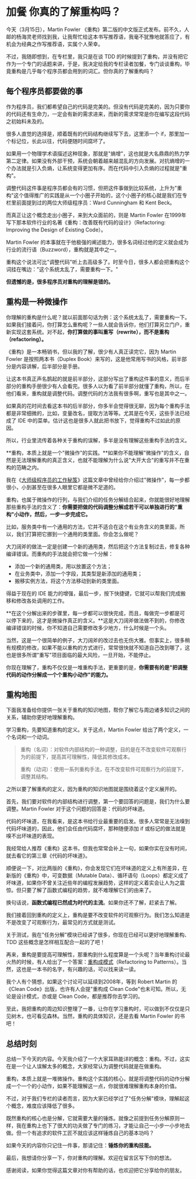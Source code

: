 # 加餐 你真的了解重构吗？

今天（3月15日），Martin Fowler
《重构》第二版的中文版正式发布。前不久，人邮的杨海灵老师找到我，让我帮忙给这本书写推荐语，我毫不犹豫地就答应了，有机会为经典之作写推荐语，实属个人荣幸。

不过，我随即想到，在专栏里，我只是在谈 TDD
的时候提到了重构，并没有把它作为一个专门的话题来讲，于是，我决定给我的专栏读者加餐，专门谈谈重构，毕竟重构是几乎每个程序员都会用到的词汇。但你真的了解重构吗？

## 每个程序员都要做的事

作为程序员，我们都希望自己的代码是完美的。但没有代码是完美的，因为只要你的代码还有生命力，一定会有新的需求进来，而新的需求常常是你在编写这段代码之初始料未及的。

很多人直觉的选择是，顺着既有的代码结构继续写下去，这里添一个
if，那里加一个标记位，长此以往，代码便随时间腐坏了。

如果用一个物理学术语描述这种现象，那就是"熵增"，这也就是大名鼎鼎的热力学第二定律。如果没有外部干预，系统会朝着越来越混乱的方向发展。对抗熵增的一个办法就是引入负熵，让系统变得更加有序。而在代码中引入负熵的过程就是"重构"。

调整代码这件事是程序员都会有的习惯，但把这件事做到比较系统，上升为"重构"这个值得推广的实践是从一个小圈子开始的，这个小圈子的核心就是我们在专栏里前面提到过的两位大师级程序员：Ward
Cunningham 和 Kent Beck。

而真正让这个概念走出小圈子，来到大众面前的，则是 Martin Fowler
在1999年写下那本软件行业的名著《重构：改善既有代码的设计》（Refactoring:
Improving the Design of Existing Code）。

Martin Fowler
的本事就在于他极强的阐述能力，很多名词经过他的定义就会成为行业的流行语（Buzzword），重构就是其中之一。

重构这个说法可比"调整代码"听上去高级多了。时至今日，很多人都会把重构这个词挂在嘴边："这个系统太乱了，需要重构一下。"

**但遗憾的是，很多程序员对重构的理解是错的。**

## 重构是一种微操作

你理解的重构是什么呢？就以前面那句话为例：这个系统太乱了，需要重构一下。如果我们接着问，你打算怎么重构呢？一些人就会告诉你，他们打算另立门户，重新实现这套系统。对不起，**你打算做的事叫重写（rewrite），而不是重构（refactoring）。**

《重构》是一本畅销书，但以我的了解，很少有人真正读完它，因为 Martin
Fowler 是按照两本书（Duplex
Book）来写的，这是他常用写书的风格，前半部分是内容讲解，后半部分是手册。

让这本书真正声名鹊起的就是前半部分，这部分写出了重构这件事的意义，而后半部分的重构手册很少有人会看完。很多人以为看了前半部分就懂了重构，所以，在他们看来，重构就是调整代码。调整代码的方法我有很多啊，重写也是其中之一。

如果真的花时间去看这本书的后半部分，你多半会觉得很无聊，因为每个重构手法都是非常细微的，比如，变量改名，提取方法等等。尤其是在今天，这些手法已经成了
IDE 中的菜单。估计这也是很多人就此把书放下，觉得重构不过如此的原因。

所以，行业里流传着各种关于重构的误解，多半是没有理解这些重构手法的含义。

**重构，本质上就是一个"微操作"的实践。**如果你不能理解"微操作"的含义，自然是无法理解重构的真正含义，也就不能理解为什么说"大开大合"的重写并不在重构的范畴之内。

我在《[大师级程序员的工作秘笈](http://time.geekbang.org/column/article/78507)》这篇文章中曾经给你介绍过"微操作"，每一步都很小，小到甚至在很多人眼里它都是微不足道的。

重构，也属于微操作的行列，与我们介绍的任务分解结合起来，你就能很好地理解那些重构手法的含义了：**你需要把做的代码调整分解成若干可以单独进行的"重构"小动作，然后，一步一步完成它。**

比如，服务类中有一个通用的方法，它并不适合在这个有业务含义的类里面，所以，我们打算把它挪到一个通用的类里面。你会怎么做呢？

大刀阔斧的做法一定是创建一个新的通用类，然后把这个方法复制过去，修复各种编译错误。而重构的手法就会把它做一个分解：

-   添加一个新的通用类，用以放置这个方法；
-   在业务类中，添加一个字段，其类型是新添加的通用类；
-   搬移实例方法，将这个方法移动到新的类里面。

得益于现在的 IDE
能力的增强，最后一步，按下快捷键，它就可以帮我们完成搬移和修改各处调用的工作。

**在这个分解出来的步骤里，每一步都可以很快完成，而且，每做完一步都是可以停下来的，这才是微操作真正的含义。**这是大刀阔斧做法做不到的，你修改编译错误的时候，你不知道自己需要修改多少地方，什么时候是一个头。

当然，这是一个很简单的例子，大刀阔斧的改过去也无伤大雅。但事实上，很多稍有规模的修改，如果不能以重构的方式进行，常常很快就不知道自己改到哪了，这也是很多所谓"重写"项目面临的最大风险，一旦开始，不能停止。

你现在理解了，重构不仅仅是一堆重构手法，更重要的是，**你需要有的是"把调整代码的动作分解成一个个重构小动作"的能力。**

## 重构地图

下面我准备给你提供一张关于重构的知识地图，帮你了解它与周边诸多知识之间的关系，辅助你更好地理解重构。

学习重构，先要知道重构的定义。关于这点，Martin Fowler
给出了两个定义，一个名词和一个动词。

> 重构（名词）：对软件内部结构的一种调整，目的是在不改变软件可观察行为的前提下，提高其可理解性，降低其修改成本。
>
> 重构（动词）：使用一系列重构手法，在不改变软件可观察行为的前提下，调整其结构。

之所以要了解重构的定义，因为重构的知识地图就是围绕着这个定义展开的。

首先，我们要对软件的内部结构进行调整，第一个要回答的问题是，我们为什么要调整。Martin
Fowler 对于这个问题的回答是：代码的坏味道。

代码的坏味道，在我看来，是这本书给行业最重要的启发。很多人常常是无法嗅到代码坏味道的，因此，他们会任由代码腐坏，那种随便添加
if 或标记的做法就是嗅不出坏味道的表现。

我经常给人推荐《重构》这本书，但我也常常会补上一句，如果你实在没有时间，就去看它的第三章《代码的坏味道》。

顺便说一下，对比两版的《重构》，你会发现它们在坏味道的定义上有所差异，在新版的《重构》中，可变数据（Mutable
Data）、循环语句（Loops）都定义成了坏味道，如果你不曾关注近些年的编程发展趋势，这样的定义着实会让人为之震惊。但只要了解了函数式编程的趋势，就不难理解它们的由来了。

换句话说，**函数式编程已然成为时代的主流**。如果你还不了解，赶紧去了解。

我们接着回到重构的定义上，重构是要不改变软件的可观察行为。我们怎么知道是不是改变了可观察行为，最常见的方式就是测试。

关于测试，我在"任务分解"模块已经讲了很多，你现在已经可以更好地理解重构、TDD
这些概念是怎样相互配合一起的了吧！

再来，重构是要提高可理解性，那重构到什么程度算是一个头呢？当年重构讨论最火热的时候，有人给出了一个答案：[重构成模式](http://book.douban.com/subject/1917706/)（Refactoring
to Patterns）。当然，这也是一本书的名字，有兴趣的话，可以找来读一读。

我个人有个猜想，如果这个讨论可以延续到2008年，等到 Robert Martin
的《Clean Code》出版，也许有人会提"重构成 Clean
Code"也未可知。所以，无论是设计模式，亦或是 Clean
Code，都是推荐你去学习的。

至此，我把重构的周边知识整理了一番，让你在学习重构时，可以做到不仅仅是只见树木，也可看见森林。当然，重构的具体知识，还是去看
Martin Fowler 的书吧！

## 总结时刻

总结一下今天的内容。今天我介绍了一个大家耳熟能详的概念：重构。不过，这实在是一个让人误解太多的概念，大家经常认为调整代码就是在做重构。

重构，本质上就是一堆微操作。重构这个实践的核心，就是将调整代码的动作分解成一个一个的小动作，如果不能理解这一点，你就很难理解重构本身的价值。

不过，对于我们专栏的读者而言，因为大家已经学过了"任务分解"模块，理解起这个概念，难度应该降低了很多。

既然重构的核心也是分解，它就需要大量的锤炼。就像之前提到任务分解原则一样，我在重构上也下了很大的功夫做了专门的练习，才能让自己一小步一小步地去做。但一个有追求的软件工匠不就应该这样锤炼自己的基本功吗？

如果今天的内容你只记住一件事，那请记住：**锤炼你的重构技能。**

最后，我想请你分享一下，你对重构的理解。欢迎在留言区写下你的想法。

感谢阅读，如果你觉得这篇文章对你有帮助的话，也欢迎把它分享给你的朋友。
